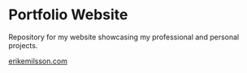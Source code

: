 # Portfolio Website

Repository for my website showcasing my professional and personal projects.

[erikemilsson.com](erikemilsson.com)
